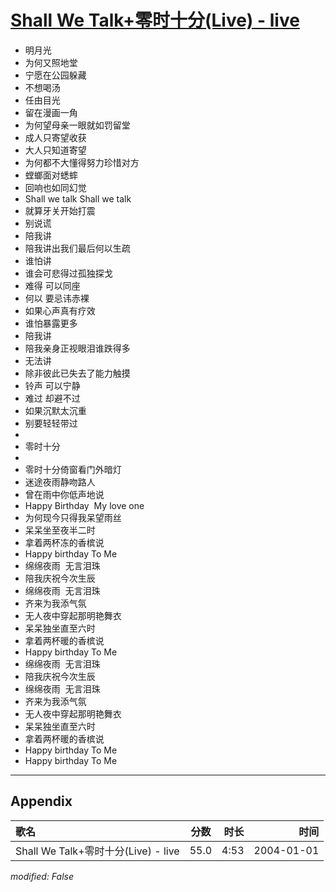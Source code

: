 # [Shall We Talk+零时十分(Live) - live](https://music.163.com/song?id=66551)

* 明月光
* 为何又照地堂
* 宁愿在公园躲藏
* 不想喝汤
* 任由目光
* 留在漫画一角
* 为何望母亲一眼就如罚留堂
* 成人只寄望收获
* 大人只知道寄望
* 为何都不大懂得努力珍惜对方
* 螳螂面对蟋蟀
* 回响也如同幻觉
* Shall we talk Shall we talk
* 就算牙关开始打震
* 别说谎
* 陪我讲
* 陪我讲出我们最后何以生疏
* 谁怕讲
* 谁会可悲得过孤独探戈
* 难得 可以同座
* 何以 要忌讳赤裸
* 如果心声真有疗效
* 谁怕暴露更多
* 陪我讲
* 陪我亲身正视眼泪谁跌得多
* 无法讲
* 除非彼此已失去了能力触摸
* 铃声 可以宁静
* 难过 却避不过
* 如果沉默太沉重
* 别要轻轻带过
* 
* 零时十分
* 
* 零时十分倚窗看门外暗灯
* 迷途夜雨静吻路人
* 曾在雨中你低声地说
* Happy Birthday  My love one
* 为何现今只得我呆望雨丝
* 呆呆坐至夜半二时
* 拿着两杯冻的香槟说
* Happy birthday To Me
* 绵绵夜雨  无言泪珠
* 陪我庆祝今次生辰
* 绵绵夜雨  无言泪珠
* 齐来为我添气氛
* 无人夜中穿起那明艳舞衣
* 呆呆独坐直至六时
* 拿着两杯暖的香槟说
* Happy birthday To Me
* 绵绵夜雨  无言泪珠
* 陪我庆祝今次生辰
* 绵绵夜雨  无言泪珠
* 齐来为我添气氛
* 无人夜中穿起那明艳舞衣
* 呆呆独坐直至六时
* 拿着两杯暖的香槟说
* Happy birthday To Me
* Happy birthday To Me


---

## Appendix

|歌名|分数|时长|时间|
|:---|:---:|---:|---:|
|Shall We Talk+零时十分(Live) - live|55.0|4:53|2004-01-01

*modified: False*